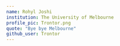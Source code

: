 ```yaml
---
name: Rohyl Joshi
institution: The University of Melbourne
profile_pic: Trontor.png
quote: "Bye bye Melbourne"
github_user: Trontor
---
```

